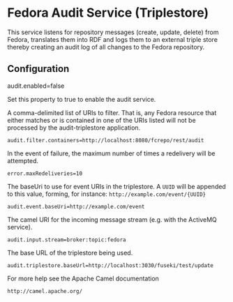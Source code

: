 # Fedora Audit Service (Triplestore)

This service listens for repository messages (create, update, delete) from Fedora, translates them into RDF and logs them to  an external triple store thereby creating an audit log of all changes to the Fedora repository.

## Configuration

   audit.enabled=false

Set this property to true to enable the audit service. 

A comma-delimited list of URIs to filter. That is, any Fedora resource that either
matches or is contained in one of the URIs listed will not be processed by the
audit-triplestore application.

    audit.filter.containers=http://localhost:8080/fcrepo/rest/audit

In the event of failure, the maximum number of times a redelivery will be attempted.

    error.maxRedeliveries=10

The baseUri to use for event URIs in the triplestore. A `UUID` will be appended
to this value, forming, for instance: `http://example.com/event/{UUID}`

    audit.event.baseUri=http://example.com/event

The camel URI for the incoming message stream (e.g. with the ActiveMQ service).

    audit.input.stream=broker:topic:fedora

The base URL of the triplestore being used.

    audit.triplestore.baseUrl=http://localhost:3030/fuseki/test/update

For more help see the Apache Camel documentation

    http://camel.apache.org/

